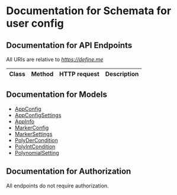 # Documentation for Schemata for user config

<a name="documentation-for-api-endpoints"></a>
## Documentation for API Endpoints

All URIs are relative to *https://define.me*

Class | Method | HTTP request | Description
------------ | ------------- | ------------- | -------------


<a name="documentation-for-models"></a>
## Documentation for Models

 - [AppConfig](.//Models/AppConfig.md)
 - [AppConfigSettings](.//Models/AppConfigSettings.md)
 - [AppInfo](.//Models/AppInfo.md)
 - [MarkerConfig](.//Models/MarkerConfig.md)
 - [MarkerSettings](.//Models/MarkerSettings.md)
 - [PolyDerCondition](.//Models/PolyDerCondition.md)
 - [PolyIntCondition](.//Models/PolyIntCondition.md)
 - [PolynomialSetting](.//Models/PolynomialSetting.md)


<a name="documentation-for-authorization"></a>
## Documentation for Authorization

All endpoints do not require authorization.
